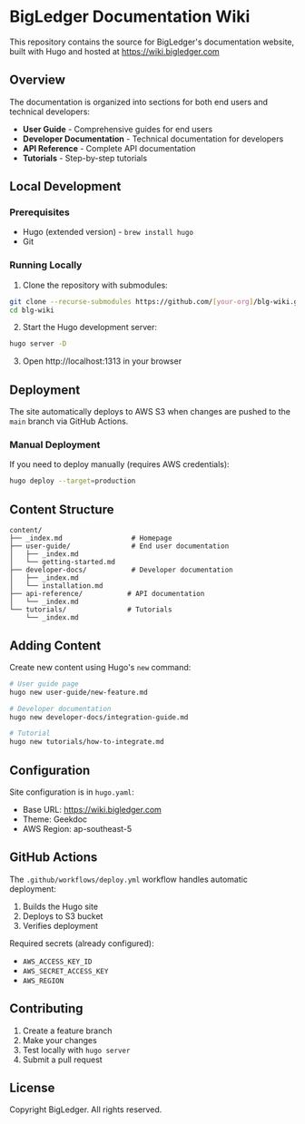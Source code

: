 # BigLedger Documentation Wiki

This repository contains the source for BigLedger's documentation website, built with Hugo and hosted at https://wiki.bigledger.com

## Overview

The documentation is organized into sections for both end users and technical developers:
- **User Guide** - Comprehensive guides for end users
- **Developer Documentation** - Technical documentation for developers
- **API Reference** - Complete API documentation
- **Tutorials** - Step-by-step tutorials

## Local Development

### Prerequisites
- Hugo (extended version) - `brew install hugo`
- Git

### Running Locally

1. Clone the repository with submodules:
```bash
git clone --recurse-submodules https://github.com/[your-org]/blg-wiki.git
cd blg-wiki
```

2. Start the Hugo development server:
```bash
hugo server -D
```

3. Open http://localhost:1313 in your browser

## Deployment

The site automatically deploys to AWS S3 when changes are pushed to the `main` branch via GitHub Actions.

### Manual Deployment

If you need to deploy manually (requires AWS credentials):

```bash
hugo deploy --target=production
```

## Content Structure

```
content/
├── _index.md                 # Homepage
├── user-guide/               # End user documentation
│   ├── _index.md
│   └── getting-started.md
├── developer-docs/           # Developer documentation
│   ├── _index.md
│   └── installation.md
├── api-reference/           # API documentation
│   └── _index.md
└── tutorials/               # Tutorials
    └── _index.md
```

## Adding Content

Create new content using Hugo's `new` command:

```bash
# User guide page
hugo new user-guide/new-feature.md

# Developer documentation
hugo new developer-docs/integration-guide.md

# Tutorial
hugo new tutorials/how-to-integrate.md
```

## Configuration

Site configuration is in `hugo.yaml`:
- Base URL: https://wiki.bigledger.com
- Theme: Geekdoc
- AWS Region: ap-southeast-5

## GitHub Actions

The `.github/workflows/deploy.yml` workflow handles automatic deployment:
1. Builds the Hugo site
2. Deploys to S3 bucket
3. Verifies deployment

Required secrets (already configured):
- `AWS_ACCESS_KEY_ID`
- `AWS_SECRET_ACCESS_KEY`
- `AWS_REGION`

## Contributing

1. Create a feature branch
2. Make your changes
3. Test locally with `hugo server`
4. Submit a pull request

## License

Copyright BigLedger. All rights reserved.
